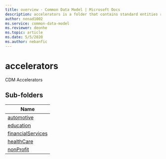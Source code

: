 ```yaml
---
title: overview - Common Data Model | Microsoft Docs
description: accelerators is a folder that contains standard entities related to the Common Data Model.
author: nenad1002
ms.service: common-data-model
ms.reviewer: deonhe
ms.topic: article
ms.date: 5/5/2020
ms.author: nebanfic
---
```


# accelerators

CDM Accelerators  

## Sub-folders

|Name|
|---|
|[automotive](automotive/overview.md)|
|[education](education/overview.md)|
|[financialServices](financialServices/overview.md)|
|[healthCare](healthCare/overview.md)|
|[nonProfit](nonProfit/overview.md)|



